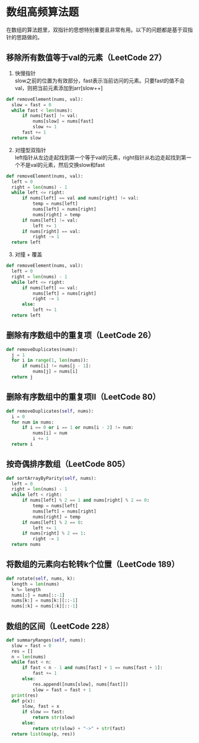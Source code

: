 # 数组高频算法题
在数组的算法题里，双指针的思想特别重要且非常有用。以下的问题都是基于双指针的思路做的。
## 移除所有数值等于val的元素（LeetCode 27）
1. 快慢指针<br>
slow之前的位置为有效部分，fast表示当前访问的元素。只要fast的值不会val，则把当前元素添加到arr[slow++]
```Python
def removeElement(nums, val):
  slow = fast = 0
  while fast < len(nums): 
      if nums[fast] != val: 
          nums[slow] = nums[fast]
          slow += 1
      fast += 1
  return slow
```
2. 对撞型双指针<br>
left指针从左边走起找到第一个等于val的元素，right指针从右边走起找到第一个不是val的元素，然后交换slow和fast
```Python
def removeElement(nums, val):
  left = 0
  right = len(nums) - 1
  while left <= right: 
      if nums[left] == val and nums[right] != val: 
          temp = nums[left]
          nums[left] = nums[right]
          nums[right] = temp 
      if nums[left] != val: 
          left += 1
      if nums[right] == val: 
          right -= 1
  return left
```
3. 对撞 + 覆盖<br>
```Python
def removeElement(nums, val):
  left = 0
  right = len(nums) - 1
  while left <= right: 
      if nums[left] == val: 
          nums[left] = nums[right]
          right -= 1
      else: 
          left += 1
  return left
```
## 删除有序数组中的重复项（LeetCode 26）
```Python
def removeDuplicates(nums):
  j = 1
  for i in range(1, len(nums)): 
      if nums[i] != nums[j - 1]: 
          nums[j] = nums[i]
  return j
```

## 删除有序数组中的重复项II（LeetCode 80）
```Python
def removeDuplicates(self, nums):
  i = 0
  for num in nums: 
      if i == 0 or i == 1 or nums[i - 2] != num: 
          nums[i] = num
          i += 1
  return i
```

## 按奇偶排序数组（LeetCode 805）
```Python
def sortArrayByParity(self, nums):
  left = 0
  right = len(nums) - 1
  while left < right: 
      if nums[left] % 2 == 1 and nums[right] % 2 == 0: 
          temp = nums[left]
          nums[left] = nums[right]
          nums[right] = temp
      if nums[left] % 2 == 0: 
          left += 1
      if nums[right] % 2 == 1: 
          right -= 1
  return nums
```

## 将数组的元素向右轮转k个位置（LeetCode 189）
```Python
def rotate(self, nums, k):
  length = len(nums)
  k %= length
  nums[:] = nums[::-1]
  nums[k:] = nums[k:][::-1]
  nums[:k] = nums[:k][::-1]
```

## 数组的区间（LeetCode 228）
```Python
def summaryRanges(self, nums):
  slow = fast = 0
  res = []
  n = len(nums)
  while fast < n:
      if fast < n - 1 and nums[fast] + 1 == nums[fast + 1]: 
          fast += 1
      else: 
          res.append([nums[slow], nums[fast]])
          slow = fast = fast + 1
  print(res)
  def p(x): 
      slow, fast = x
      if slow == fast: 
          return str(slow)
      else: 
          return str(slow) + "->" + str(fast)
  return list(map(p, res))
```

